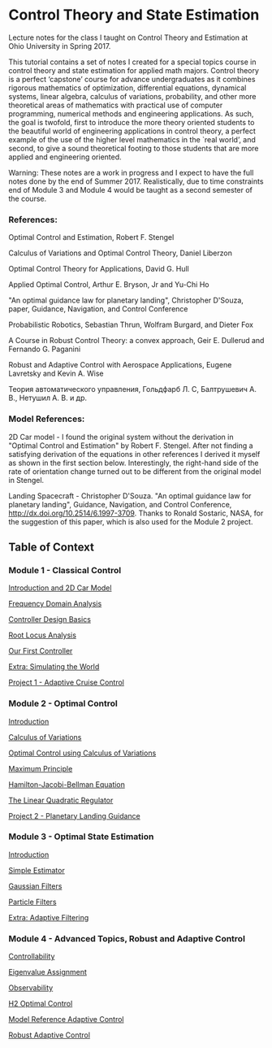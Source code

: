 # Control Theory and State Estimation

Lecture notes for the class I taught on Control Theory and Estimation at Ohio University in Spring 2017.

This tutorial contains a set of notes I created for a special topics course in control theory and state estimation for applied math majors. Control theory is a perfect ‘capstone’ course for advance undergraduates as it combines rigorous mathematics of optimization, differential equations, dynamical systems, linear algebra, calculus of variations, probability, and other more theoretical areas of mathematics with practical use of computer programming, numerical methods and engineering applications.
As such, the goal is twofold, first to introduce the more theory oriented students to the beautiful world of engineering applications in control theory, a perfect example of the use of the higher level mathematics in the `real world’, and second, to give a sound theoretical footing to those students that are more applied and engineering oriented.

Warning: These notes are a work in progress and I expect to have the full notes done by the end of Summer 2017.  Realistically, due to time constraints end of Module 3 and Module 4 would be taught as a second semester of the course.  

### References:

Optimal Control and Estimation, Robert F. Stengel

Calculus of Variations and Optimal Control Theory, Daniel Liberzon

Optimal Control Theory for Applications, David G. Hull

Applied Optimal Control, Arthur E. Bryson, Jr and Yu-Chi Ho

"An optimal guidance law for planetary landing", Christopher D'Souza, paper, Guidance, Navigation, and Control Conference

Probabilistic Robotics, Sebastian Thrun, Wolfram Burgard, and Dieter Fox

A Course in Robust Control Theory: a convex approach, Geir E. Dullerud and Fernando G. Paganini

Robust and Adaptive Control with Aerospace Applications, Eugene Lavretsky and Kevin A. Wise

Теория автоматического управления, Гольдфарб Л. С, Балтрушевич А. В., Нетушил А. В. и др.

### Model References:

2D Car model - I found the original system without the derivation in "Optimal Control and Estimation" by Robert F. Stengel.  After not finding a satisfying derivation of the equations in other references I derived it myself as shown in the first section below.  Interestingly, the right-hand side of the rate of orientation change turned out to be different from the original model in Stengel.

Landing Spacecraft - Christopher D'Souza. "An optimal guidance law for planetary landing", Guidance, Navigation, and Control Conference, http://dx.doi.org/10.2514/6.1997-3709.  Thanks to Ronald Sostaric, NASA, for the suggestion of this paper, which is also used for the Module 2 project.

## Table of Context  

### Module 1 - Classical Control
<a href="https://gurgentus.github.io/intro-control-and-estimation/Module1-Introduction.html"> Introduction and 2D Car Model </a>

<a href="https://gurgentus.github.io/intro-control-and-estimation/Frequency-Domain-Analysis.html"> Frequency Domain Analysis </a>

<a href="https://gurgentus.github.io/intro-control-and-estimation/Controller-Design-Basics.html"> Controller Design Basics </a>

<a href="https://gurgentus.github.io/intro-control-and-estimation/Root-Locus-Analysis.html"> Root Locus Analysis </a>

<a href="https://gurgentus.github.io/intro-control-and-estimation/Our-First-Controller.html"> Our First Controller </a>

<a href="https://gurgentus.github.io/intro-control-and-estimation/Extra-Simulating-The-World.html"> Extra: Simulating the World </a>

<a href="https://gurgentus.github.io/intro-control-and-estimation/UnderConstruction.html"> Project 1 - Adaptive Cruise Control </a>

### Module 2 - Optimal Control
<a href="https://gurgentus.github.io/intro-control-and-estimation/UnderConstruction.html"> Introduction </a>

<a href="https://gurgentus.github.io/intro-control-and-estimation/Calculus-Of-Variations.html"> Calculus of Variations </a>

<a href="https://gurgentus.github.io/intro-control-and-estimation/Optimal-Control-Calculus-Of-Variations.html"> Optimal Control using Calculus of Variations </a>

<a href="https://gurgentus.github.io/intro-control-and-estimation/Maximum-Principle.html"> Maximum Principle </a>

<a href="https://gurgentus.github.io/intro-control-and-estimation/HJB.html"> Hamilton-Jacobi-Bellman Equation </a>

<a href="https://gurgentus.github.io/intro-control-and-estimation/LQR.html"> The Linear Quadratic Regulator </a>

<a href="https://gurgentus.github.io/intro-control-and-estimation/UnderConstruction.html"> Project 2 - Planetary Landing Guidance </a>

### Module 3 - Optimal State Estimation

<a href="https://gurgentus.github.io/intro-control-and-estimation/UnderConstruction.html"> Introduction </a>

<a href="https://gurgentus.github.io/intro-control-and-estimation/UnderConstruction.html"> Simple Estimator </a>

<a href="https://gurgentus.github.io/intro-control-and-estimation/UnderConstruction.html"> Gaussian Filters </a>

<a href="https://gurgentus.github.io/intro-control-and-estimation/UnderConstruction.html"> Particle Filters </a>

<a href="https://gurgentus.github.io/intro-control-and-estimation/UnderConstruction.html"> Extra: Adaptive Filtering </a>

### Module 4 - Advanced Topics, Robust and Adaptive Control

<a href="https://gurgentus.github.io/intro-control-and-estimation/UnderConstruction.html"> Controllability </a>

<a href="https://gurgentus.github.io/intro-control-and-estimation/UnderConstruction.html"> Eigenvalue Assignment </a>

<a href="https://gurgentus.github.io/intro-control-and-estimation/UnderConstruction.html"> Observability </a>

<a href="https://gurgentus.github.io/intro-control-and-estimation/UnderConstruction.html"> H2 Optimal Control </a>

<a href="https://gurgentus.github.io/intro-control-and-estimation/UnderConstruction.html"> Model Reference Adaptive Control </a>

<a href="https://gurgentus.github.io/intro-control-and-estimation/UnderConstruction.html"> Robust Adaptive Control </a>

</div>
